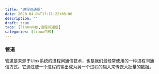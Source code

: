 ```yaml
---
title: "进程间通信"
date: 2020-04-04T17:11:22+08:00
description: ""
draft: true
tags: [linux内核,进程间通信]
categories: [linux内核]
---
```






### 管道

管道是来源于Uinx系统的进程间通信技术，也是我们最经常使用的一种进程间通信方式。它通过使一个进程的输出成为另一个进程的输入来传送大批量的数据。